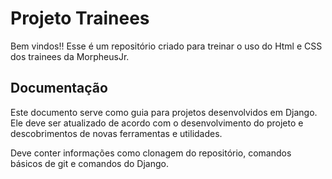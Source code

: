 # Projeto Trainees
Bem vindos!! Esse é um repositório criado para treinar o uso do Html e CSS dos trainees da MorpheusJr. 

## Documentação 
Este documento serve como guia para projetos desenvolvidos em Django. Ele deve ser atualizado de acordo com o desenvolvimento do projeto e descobrimentos de novas ferramentas e utilidades.

Deve conter informações como clonagem do repositório, comandos básicos de git e comandos do Django.
